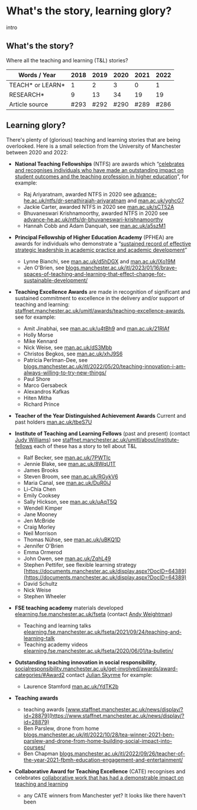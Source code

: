 # What's the story, learning glory?

intro

## What's the story?

Where all the teaching and learning (T&L) stories?


| Words / Year                         |       2018  |      2019   |     2020    |      2021    |     2022    |
| -------------------------- | ---------- |---------- |---------- |---------- |---------- |
| TEACH* or LEARN*              | 1               |2                |3                |0                |1                |
| RESEARCH*                          | 9               |13               |34             |19               |19              |
| Article source                       | #293               |#292           | #290        | #289         | #286        |

<!--
for Matthew Moth, appointed as Director of Communications May 2021
https://www.staffnet.manchester.ac.uk/news/display/?id=26307
-->

## Learning glory?

There's plenty of (glorious) teaching and learning stories that are being overlooked. Here is a small selection from the University of Manchester between 2020 and 2022:


* **National Teaching Fellowships** (NTFS) are awards which “[celebrates and recognises individuals who have made an outstanding impact on student outcomes and the teaching profession in higher education](https://www.advance-he.ac.uk/awards/teaching-excellence-awards/national-teaching-fellowship)”, for example:
   + Raj Ariyaratnam, awarded NTFS in 2020 see [advance-he.ac.uk/ntfs/dr-senathirajah-ariyaratnam](https://www.advance-he.ac.uk/ntfs/dr-senathirajah-ariyaratnam) and [man.ac.uk/yghcG7](http://man.ac.uk/yghcG7)
   + Jackie Carter, awarded NTFS in 2020 see [man.ac.uk/sCT52A](http://man.ac.uk/sCT52A)
   + Bhuvaneswari Krishnamoorthy, awarded NTFS in 2020 see [advance-he.ac.uk/ntfs/dr-bhuvaneswari-krishnamoorthy](https://www.advance-he.ac.uk/ntfs/dr-bhuvaneswari-krishnamoorthy)
   + Hannah Cobb and Adam Danquah, see [man.ac.uk/a5szM1](http://man.ac.uk/a5szM1)

* **Principal Fellowship of Higher Education Academy** (PFHEA) are awards for individuals who demonstrate a “[sustained record of effective strategic leadership in academic practice and academic development](https://www.advance-he.ac.uk/fellowship/principal-fellowship)”
    + Lynne Bianchi, see [man.ac.uk/d5hDGX](http://man.ac.uk/d5hDGX) and [man.ac.uk/IXo19M](http://man.ac.uk/IXo19M)
    + Jen O'Brien, see [blogs.manchester.ac.uk/itl/2023/01/16/brave-spaces-of-teaching-and-learning-that-effect-change-for-sustainable-development/](https://blogs.manchester.ac.uk/itl/2023/01/16/brave-spaces-of-teaching-and-learning-that-effect-change-for-sustainable-development/)
* **Teaching Excellence Awards** are made in recognition of significant and sustained commitment to excellence in the delivery and/or support of teaching and learning: [staffnet.manchester.ac.uk/umitl/awards/teaching-excellence-awards](https://www.staffnet.manchester.ac.uk/umitl/awards/teaching-excellence-awards/), see for example:
    + Amit Jinabhai, see [man.ac.uk/u4tBh9](http://man.ac.uk/u4tBh9) and [man.ac.uk/21RlAf](http://man.ac.uk/21RlAf)
    + Holly Morse
    + Mike Kennard
    + Nick Weise, see [man.ac.uk/dS3Mbb](http://man.ac.uk/dS3Mbb)
    + Christos Begkos, see [man.ac.uk/xhJ9S6](http://man.ac.uk/xhJ9S6)
    + Patricia Perlman-Dee, see [blogs.manchester.ac.uk/itl/2022/05/20/teaching-innovation-i-am-always-willing-to-try-new-things/](https://blogs.manchester.ac.uk/itl/2022/05/20/teaching-innovation-i-am-always-willing-to-try-new-things/)
    + Paul Shore
    + Marco Gersabeck
    + Alexandros Kafkas
    + Hiten Mitha
    + Richard Prince
* **Teacher of the Year Distinguished Achievement Awards** Current and past holders [man.ac.uk/tbeS7U](http://man.ac.uk/tbeS7U)
*  **Institute of Teaching and Learning Fellows** (past and present) (contact [Judy Williams](https://www.research.manchester.ac.uk/portal/judy.williams.html)) see  [staffnet.manchester.ac.uk/umitl/about/institute-fellows](https://www.staffnet.manchester.ac.uk/umitl/about/institute-fellows/) each of these has a story to tell about T&L
    + Ralf Becker, see [man.ac.uk/7PWTIc](http://man.ac.uk/7PWTIc)
    + Jennie Blake, see [man.ac.uk/8WqU1T](http://man.ac.uk/8WqU1T)
    + James Brooks
    + Steven Broom, see [man.ac.uk/RGykV6](http://man.ac.uk/RGykV6)
    + Maria Canal, see [man.ac.uk/DuR0iJ](http://man.ac.uk/DuR0iJ)
    + Li-Chia Chen
    + Emily Cooksey
    + Sally Hickson, see [man.ac.uk/uAqT5Q](http://man.ac.uk/uAqT5Q)
    + Wendell Kimper
    + Jane Mooney
    + Jen McBride
    + Craig Morley
    + Neil Morrison
    + Thomas Nühse, see [man.ac.uk/uBKQ1D](http://man.ac.uk/uBKQ1D)
    + Jennifer O'Brien
    + Emma Ormerod
    + John Owen, see [man.ac.uk/ZqhL49](http://man.ac.uk/ZqhL49)
    + Stephen Pettifer, see flexible learning strategy [https://documents.manchester.ac.uk/display.aspx?DocID=64389](https://documents.manchester.ac.uk/display.aspx?DocID=64389)
    + David Schultz
    + Nick Weise
    + Stephen Wheeler
*  **FSE teaching academy** materials developed [elearning.fse.manchester.ac.uk/fseta](https://www.elearning.fse.manchester.ac.uk/fseta/) (contact [Andy Weightman](https://www.research.manchester.ac.uk/portal/andrew.weightman.html))
    + Teaching and learning talks [elearning.fse.manchester.ac.uk/fseta/2021/09/24/teaching-and-learning-talk](https://www.elearning.fse.manchester.ac.uk/fseta/2021/09/24/teaching-and-learning-talk/)
    + Teaching academy videos [elearning.fse.manchester.ac.uk/fseta/2020/06/01/ta-bulletin/](https://www.elearning.fse.manchester.ac.uk/fseta/2020/06/01/ta-bulletin/)
*  **Outstanding teaching innovation in social responsibility**, [socialresponsibility.manchester.ac.uk/get-involved/awards/award-categories/#Award2](http://www.socialresponsibility.manchester.ac.uk/get-involved/awards/award-categories/#Award2) contact [Julian Skyrme](https://www.julianskyrme.com/contact) for example:
    + Laurence Stamford [man.ac.uk/YdTK2b](http://man.ac.uk/YdTK2b)

* **Teaching awards**
    + teaching awards [www.staffnet.manchester.ac.uk/news/display/?id=28879](https://www.staffnet.manchester.ac.uk/news/display/?id=28879)
    + Ben Parslew, drone from home [blogs.manchester.ac.uk/itl/2022/10/28/tea-winner-2021-ben-parslew-and-drone-from-home-building-social-impact-into-courses/](https://blogs.manchester.ac.uk/itl/2022/10/28/tea-winner-2021-ben-parslew-and-drone-from-home-building-social-impact-into-courses/)
    + Ben Chapman [blogs.manchester.ac.uk/itl/2022/09/26/teacher-of-the-year-2021-fbmh-education-engagement-and-entertainment/](https://blogs.manchester.ac.uk/itl/2022/09/26/teacher-of-the-year-2021-fbmh-education-engagement-and-entertainment/)

* **Collaborative Award for Teaching Excellence** (CATE) recognises and celebrates [collaborative work that has had a demonstrable impact on teaching and learning](https://www.advance-he.ac.uk/awards/teaching-excellence-awards/collaborative-award-for-teaching-excellence)
    +  any CATE winners from Manchester yet? It looks like there haven't been



<!--
### Jekyll Themes

Your Pages site will use the layout and styles from the Jekyll theme you have selected in your [repository settings](https://github.com/dullhunk/teaching-and-learning/settings/pages). The name of this theme is saved in the Jekyll `_config.yml` configuration file.

### Support or Contact

Having trouble with Pages? Check out our [documentation](https://docs.github.com/categories/github-pages-basics/) or [contact support](https://support.github.com/contact) and we’ll help you sort it out.-->

